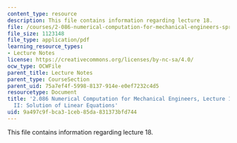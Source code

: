 ```yaml
---
content_type: resource
description: This file contains information regarding lecture 18.
file: /courses/2-086-numerical-computation-for-mechanical-engineers-spring-2013/9a497c9fbca31ceb85da831373bfd744_MIT2_086S13_lecture18.pdf
file_size: 1123148
file_type: application/pdf
learning_resource_types:
- Lecture Notes
license: https://creativecommons.org/licenses/by-nc-sa/4.0/
ocw_type: OCWFile
parent_title: Lecture Notes
parent_type: CourseSection
parent_uid: 75a7ef4f-5998-8137-914e-e0ef7232c4d5
resourcetype: Document
title: '2.086 Numerical Computation for Mechanical Engineers, Lecture 18: Linear Algebra
  II: Solution of Linear Equations'
uid: 9a497c9f-bca3-1ceb-85da-831373bfd744
---
```

This file contains information regarding lecture 18.
